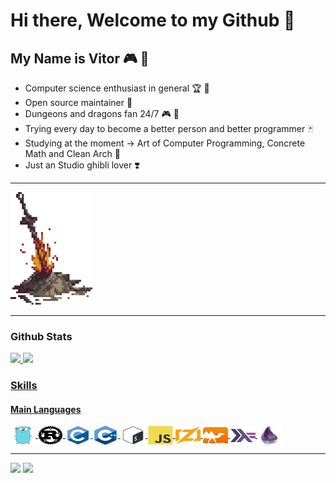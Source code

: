 # Hi there, Welcome to my Github 👋
## My Name is Vitor :video_game: :game_die:

- Computer science enthusiast in general :trophy: :rice_cracker:
- Open source maintainer :cowboy_hat_face:
- Dungeons and dragons fan 24/7 :video_game: :space_invader:
- Trying every day to become a better person and better programmer :black_joker:
- Studying at the moment -> Art of Computer Programming, Concrete Math and Clean Arch :flower_playing_cards:
- Just an Studio ghibli lover :heavy_heart_exclamation:
---

<img src="/images/bonfire.gif" height="180em" />

---
### Github Stats
<a href="https://github.com/vitorsavian">
  <img height="180em" src="https://github-readme-stats-eight-theta.vercel.app/api?username=vitorsavian&show_icons=true&theme=dracula&include_all_commits=true&count_private=true"/>
  <img height="180em" src="https://github-readme-stats-eight-theta.vercel.app/api/top-langs/?username=vitorsavian&layout=compact&langs_count=8&theme=dracula"/>
<div>

### Skills
#### Main Languages
<img align="center" alt="Vitor-Go" height="30" width="40" src="https://raw.githubusercontent.com/devicons/devicon/master/icons/go/go-original.svg">
<img align="center" alt="Vitor-Rust" height="30" width="40" src="https://raw.githubusercontent.com/devicons/devicon/master/icons/rust/rust-plain.svg">
<img align="center" alt="Vitor-C" height="30" width="40" src="https://raw.githubusercontent.com/devicons/devicon/master/icons/c/c-original.svg">
<img align="center" alt="Vitor-Cpp" height="30" width="40" src="https://raw.githubusercontent.com/devicons/devicon/master/icons/cplusplus/cplusplus-original.svg">
<img align="center" alt="Vitor-Bash" height="30" width="40" src="https://raw.githubusercontent.com/devicons/devicon/master/icons/bash/bash-original.svg">
<img align="center" alt="Vitor-Javascript" height="30" width="40" src="https://raw.githubusercontent.com/devicons/devicon/master/icons/javascript/javascript-original.svg">
<img align="center" alt="Vitor-Zig" height="30" width="40" src="https://raw.githubusercontent.com/devicons/devicon/master/icons/zig/zig-original.svg">
<img align="center" alt="Vitor-Ocaml" height="30" width="40" src="https://raw.githubusercontent.com/devicons/devicon/master/icons/ocaml/ocaml-original.svg">
<img align="center" alt="Vitor-Haskell" height="30" width="40" src="https://raw.githubusercontent.com/devicons/devicon/master/icons/haskell/haskell-original.svg">
<img align="center" alt="Vitor-Elixir" height="30" width="40" src="https://raw.githubusercontent.com/devicons/devicon/master/icons/elixir/elixir-original.svg">

---
  
<div>
  <a href = "mailto: vitorandresaviandev@gmail.com"><img src="https://img.shields.io/badge/-Gmail-%23EA4335?style=for-the-badge&logo=gmail&logoColor=white" target="_blank"></a>
  <a href="https://www.linkedin.com/in/vitorsavian/" target="_blank"><img src="https://img.shields.io/badge/-LinkedIn-%230077B5?style=for-the-badge&logo=linkedin&logoColor=white" target="_blank"></a>
</div>
